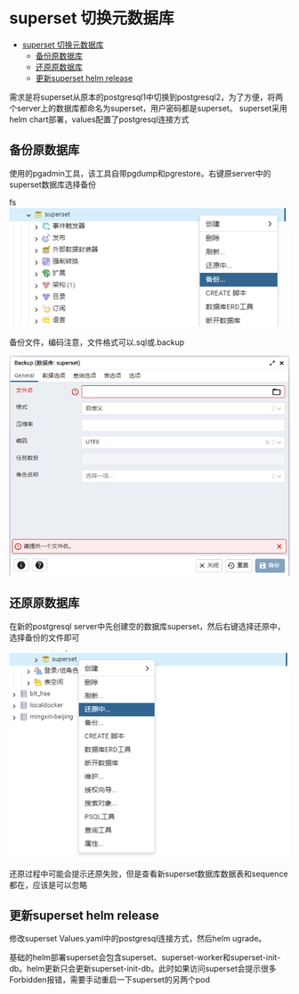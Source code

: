# superset 切换元数据库

<!-- @import "[TOC]" {cmd="toc" depthFrom=1 depthTo=6 orderedList=false} -->

<!-- code_chunk_output -->

- [superset 切换元数据库](#superset-切换元数据库)
  - [备份原数据库](#备份原数据库)
  - [还原原数据库](#还原原数据库)
  - [更新superset helm release](#更新superset-helm-release)

<!-- /code_chunk_output -->


需求是将superset从原本的postgresql1中切换到postgresql2，为了方便，将两个server上的数据库都命名为superset，用户密码都是superset。 superset采用helm chart部署，values配置了postgresql连接方式

## 备份原数据库

使用的pgadmin工具，该工具自带pgdump和pgrestore。右键原server中的superset数据库选择备份

fs![picture 0](asset_IMG/superset_change_db/IMG_20240220-135634057.png)  

备份文件，编码注意，文件格式可以.sql或.backup

![picture 1](asset_IMG/superset_change_db/IMG_20240220-135730113.png)  

## 还原原数据库

在新的postgresql server中先创建空的数据库superset，然后右键选择还原中，选择备份的文件即可

![picture 2](asset_IMG/superset_change_db/IMG_20240220-140002647.png)  

还原过程中可能会提示还原失败，但是查看新superset数据库数据表和sequence都在，应该是可以忽略

## 更新superset helm release

修改superset Values.yaml中的postgresql连接方式，然后helm ugrade。

基础的helm部署superset会包含superset、superset-worker和superset-init-db。helm更新只会更新superset-init-db。此时如果访问superset会提示很多Forbidden报错，需要手动重启一下superset的另两个pod